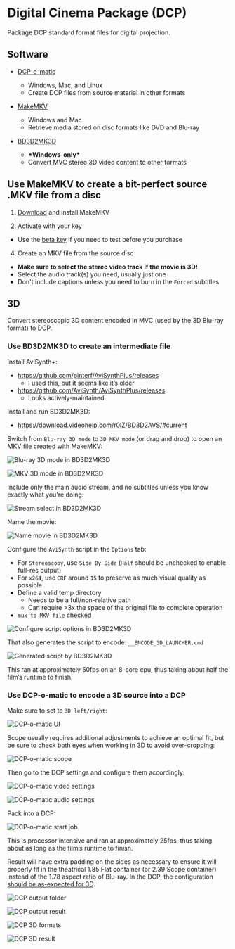 # Digital Cinema Package (DCP)

Package DCP standard format files for digital projection.

## Software

* [DCP-o-matic](https://dcpomatic.com/get-started.php)
  * Windows, Mac, and Linux
  * Create DCP files from source material in other formats

* [MakeMKV](https://www.makemkv.com/)
  * Windows and Mac
  * Retrieve media stored on disc formats like DVD and Blu-ray

* [BD3D2MK3D](https://download.videohelp.com/r0lZ/BD3D2AVS/#current)
  * **\*Windows-only\***
  * Convert MVC stereo 3D video content to other formats

## Use MakeMKV to create a bit-perfect source .MKV file from a disc

1. [Download](https://www.makemkv.com/download/) and install MakeMKV

2. Activate with your key
  * Use the [beta key](https://forum.makemkv.com/forum/viewtopic.php?t=1053) if you need to test before you purchase

4. Create an MKV file from the source disc
  * **Make sure to select the stereo video track if the movie is 3D!**
  * Select the audio track(s) you need, usually just one
  * Don't include captions unless you need to burn in the `Forced` subtitles

## 3D

Convert stereoscopic 3D content encoded in MVC (used by the 3D Blu-ray format) to DCP.

### Use BD3D2MK3D to create an intermediate file

Install AviSynth+:

* https://github.com/pinterf/AviSynthPlus/releases
  * I used this, but it seems like it’s older
* https://github.com/AviSynth/AviSynthPlus/releases
  * Looks actively-maintained

Install and run BD3D2MK3D:

* https://download.videohelp.com/r0lZ/BD3D2AVS/#current

Switch from `Blu-ray 3D mode` to `3D MKV mode` (or drag and drop) to open an MKV file created with MakeMKV:

![Blu-ray 3D mode in BD3D2MK3D](./bd3d2mk3d_bluray_mode.png)

![MKV 3D mode in BD3D2MK3D](./bd3d2mk3d_mkv_mode.png)

Include only the main audio stream, and no subtitles unless you know exactly what you're doing:

![Stream select in BD3D2MK3D](./bd3d2mk3d_streams.png)

Name the movie:

![Name movie in BD3D2MK3D](./bd3d2mk3d_name.png)

Configure the `AviSynth` script in the `Options` tab:
- For `Stereoscopy`, use `Side By Side` (`Half` should be unchecked to enable full-res output)
- For `x264`, use `CRF` around `15` to preserve as much visual quality as possible
- Define a valid temp directory
  - Needs to be a full/non-relative path
  - Can require >3x the space of the original file to complete operation
- `mux to MKV file` checked

![Configure script options in BD3D2MK3D](./bd3d2mk3d_options.png)

That also generates the script to encode: `__ENCODE_3D_LAUNCHER.cmd`

![Generated script by BD3D2MK3D](./bd3d2mk3d_script.png)

This ran at approximately 50fps on an 8-core cpu, thus taking about half the film’s runtime to finish.

### Use DCP-o-matic to encode a 3D source into a DCP

Make sure to set to `3D left/right`:

![DCP-o-matic UI](./dcp_o_matic_ui.png)

Scope usually requires additional adjustments to achieve an optimal fit, but be sure to check both eyes when working in 3D to avoid over-cropping:

![DCP-o-matic scope](./dcp_o_matic_scope.png)

Then go to the DCP settings and configure them accordingly:

![DCP-o-matic video settings](./dcp_o_matic_video.png)

![DCP-o-matic audio settings](./dcp_o_matic_audio.png)

Pack into a DCP:

![DCP-o-matic start job](./dcp_o_matic_start.png)

This is processor intensive and ran at approximately 25fps, thus taking about as long as the film’s runtime to finish.

Result will have extra padding on the sides as necessary to ensure it will properly fit in the theatrical 1.85 Flat container (or 2.39 Scope container) instead of the 1.78 aspect ratio of Blu-ray. In the DCP, the configuration [should be as-expected for 3D](https://en.easydcp.com/support-faq.php?id=24&p=which-aspect-ratio-should-i-choose-for-my-dcp).

![DCP output folder](./dcp_result_folder.png)

![DCP output result](./dcp_result.png)

![DCP 3D formats](./dcp_3d_formats.png)

![DCP 3D result](./dcp_3d_result.png)
